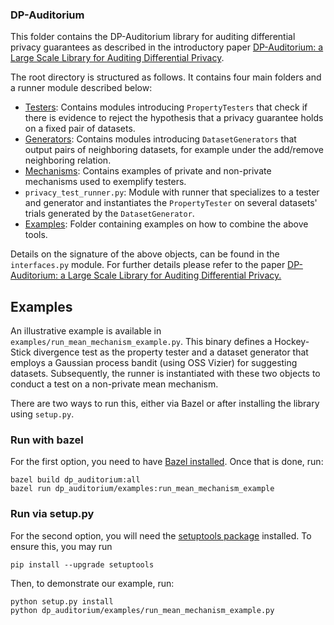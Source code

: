 ### DP-Auditorium

This folder contains the DP-Auditorium library for auditing differential privacy
guarantees as described in the introductory paper
[DP-Auditorium: a Large Scale Library for Auditing Differential Privacy](https://arxiv.org/abs/2307.05608).

The root directory is structured as follows. It contains four main folders and a
runner module described below:

*   [Testers](testers/): Contains modules introducing `PropertyTesters` that
    check if there is evidence to reject the hypothesis that a privacy guarantee
    holds on a fixed pair of datasets.
*   [Generators](generators/): Contains modules introducing `DatasetGenerators`
    that output pairs of neighboring datasets, for example under the add/remove
    neighboring relation.
*   [Mechanisms](mechanims/): Contains examples of private and non-private
    mechanisms used to exemplify testers.
*   `privacy_test_runner.py`: Module with runner that specializes to a tester
    and generator and instantiates the `PropertyTester` on several datasets'
    trials generated by the `DatasetGenerator`.
*   [Examples](examples/): Folder containing examples on how to combine the
    above tools.

Details on the signature of the above objects, can be found in the
`interfaces.py` module. For further details please refer to the paper
[DP-Auditorium: a Large Scale Library for Auditing Differential Privacy.](https://arxiv.org/abs/2307.05608)

## Examples

An illustrative example is available in
`examples/run_mean_mechanism_example.py`. This binary defines a Hockey-Stick
divergence test as the property tester and a dataset generator that employs a
Gaussian process bandit (using OSS Vizier) for suggesting datasets.
Subsequently, the runner is instantiated with these two objects to conduct a
test on a non-private mean mechanism.

There are two ways to run this, either via Bazel or after installing the library
using `setup.py`.

### Run with bazel

For the first option, you need to have
[Bazel installed](https://docs.bazel.build/versions/main/install.html).
Once that is done, run:

```
bazel build dp_auditorium:all
bazel run dp_auditorium/examples:run_mean_mechanism_example
```

### Run via setup.py

For the second option, you will need the
[setuptools package](https://pypi.org/project/setuptools/) installed.
To ensure this, you may run
```
pip install --upgrade setuptools
```
Then, to demonstrate our example, run:
```
python setup.py install
python dp_auditorium/examples/run_mean_mechanism_example.py
```

